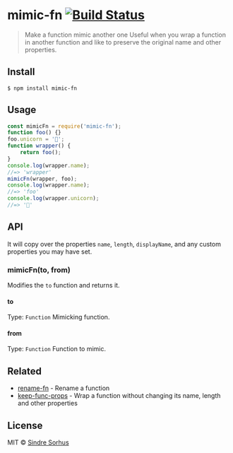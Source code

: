 # mimic-fn [![Build Status](https://travis-ci.org/sindresorhus/mimic-fn.svg?branch=master)](https://travis-ci.org/sindresorhus/mimic-fn)
> Make a function mimic another one
Useful when you wrap a function in another function and like to preserve the original name and other properties.
## Install
```
$ npm install mimic-fn
```
## Usage
```js
const mimicFn = require('mimic-fn');
function foo() {}
foo.unicorn = '🦄';
function wrapper() {
	return foo();
}
console.log(wrapper.name);
//=> 'wrapper'
mimicFn(wrapper, foo);
console.log(wrapper.name);
//=> 'foo'
console.log(wrapper.unicorn);
//=> '🦄'
```
## API
It will copy over the properties `name`, `length`, `displayName`, and any custom properties you may have set.
### mimicFn(to, from)
Modifies the `to` function and returns it.
#### to
Type: `Function`
Mimicking function.
#### from
Type: `Function`
Function to mimic.
## Related
- [rename-fn](https://github.com/sindresorhus/rename-fn) - Rename a function
- [keep-func-props](https://github.com/ehmicky/keep-func-props) - Wrap a function without changing its name, length and other properties
## License
MIT © [Sindre Sorhus](https://sindresorhus.com)
